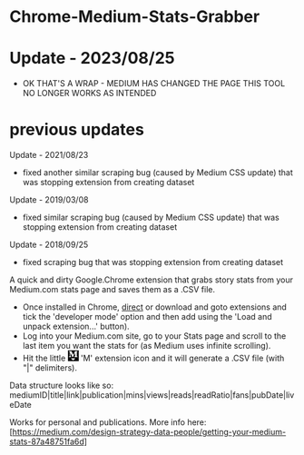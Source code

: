 # Chrome-Medium-Stats-Grabber

# Update - 2023/08/25
* OK THAT'S A WRAP - MEDIUM HAS CHANGED THE PAGE THIS TOOL NO LONGER WORKS AS INTENDED 












# previous updates
Update - 2021/08/23
* fixed another similar scraping bug (caused by Medium CSS update) that was stopping extension from creating dataset


Update - 2019/03/08
* fixed similar scraping bug (caused by Medium CSS update) that was stopping extension from creating dataset

Update - 2018/09/25
* fixed scraping bug that was stopping extension from creating dataset

A quick and dirty Google.Chrome extension that grabs story stats from your Medium.com stats page and saves them as a .CSV file. 
* Once installed in Chrome, [direct](https://chrome.google.com/webstore/detail/medium-stats-grabber/gdomhiacoiloiecaholjiegdaklelpig?hl=en-US) or download and goto extensions and tick the 'developer mode' option and then add using the 'Load and unpack extension...' button). 
* Log into your Medium.com site, go to your Stats page and scroll to the last item you want the stats for (as Medium uses infinite scrolling). 
* Hit the little !['M icon'](https://github.com/murraygm/Chrome-Medium-Stats-Grabber/raw/master/mediumstatsgrabber/icon.png) 'M' extension icon and it will generate a .CSV file (with "|" delimiters). 

Data structure looks like so: mediumID|title|link|publication|mins|views|reads|readRatio|fans|pubDate|liveDate

Works for personal and publications.
More info here: [https://medium.com/design-strategy-data-people/getting-your-medium-stats-87a48751fa6d]


